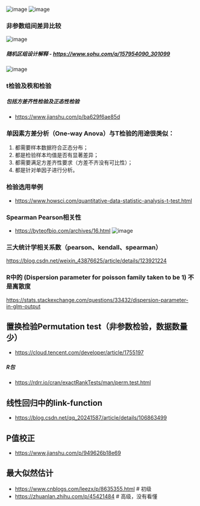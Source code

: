 ![image](https://user-images.githubusercontent.com/41554601/182004478-b8888d79-d868-4399-9859-dcb64e36f2d3.png)
![image](https://user-images.githubusercontent.com/41554601/182004512-d1f7e7b0-d8db-4fd0-838d-e422d4d17fe0.png)

### 非参数组间差异比较
![image](https://user-images.githubusercontent.com/41554601/196486659-33f71feb-41f3-48d0-9f20-2d97d5c13207.png)

##### 随机区组设计解释   - https://www.sohu.com/a/157954090_301099
![image](https://user-images.githubusercontent.com/41554601/187032121-70064d44-3b16-4ecb-aa55-d13ae63372e2.png)

### t检验及秩和检验
##### 包括方差齐性检验及正态性检验
- https://www.jianshu.com/p/ba629f6ae85d

### 单因素方差分析（One-way Anova）与T检验的用途很类似：
1. 都需要样本数据符合正态分布；
2. 都是检验样本均值是否有显著差异；
3. 都需要满足方差齐性要求（方差不齐没有可比性）；
4. 都是针对单因子进行分析。

### 检验选用举例
- https://www.howsci.com/quantitative-data-statistic-analysis-t-test.html

### Spearman Pearson相关性
- https://byteofbio.com/archives/16.html
![image](https://user-images.githubusercontent.com/41554601/182005822-69daa581-d3dd-4563-a48d-6dbc90998a10.png)

### 三大统计学相关系数（pearson、kendall、spearman）
https://blog.csdn.net/weixin_43876625/article/details/123921224

### R中的 (Dispersion parameter for poisson family taken to be 1) 不是离散度
https://stats.stackexchange.com/questions/33432/dispersion-parameter-in-glm-output

置换检验Permutation test（非参数检验，数据数量少）
----
- https://cloud.tencent.com/developer/article/1755197

##### R包
- https://rdrr.io/cran/exactRankTests/man/perm.test.html

线性回归中的link-function
-----
- https://blog.csdn.net/qq_20241587/article/details/106863499

P值校正
-----
- https://www.jianshu.com/p/949626b18e69

最大似然估计
-----
- https://www.cnblogs.com/leezx/p/8635355.html  # 初级
- https://zhuanlan.zhihu.com/p/45421484 # 高级，没有看懂
